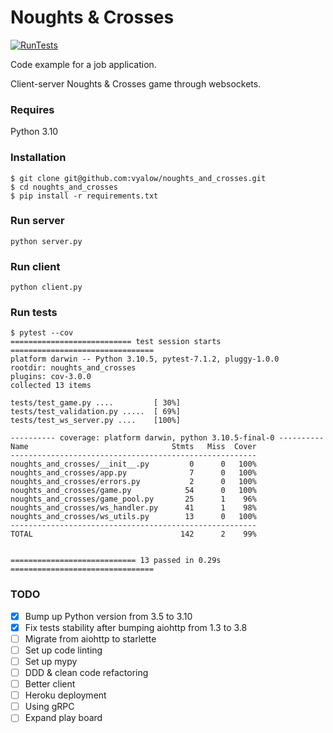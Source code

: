 # Noughts & Crosses

[![RunTests](https://github.com/vyalovvldmr/noughts_and_crosses/actions/workflows/run_tests.yml/badge.svg)](https://github.com/vyalovvldmr/noughts_and_crosses/actions/workflows/run_tests.yml)

Code example for a job application.

Client-server Noughts & Crosses game through websockets.

### Requires

Python 3.10

### Installation

```
$ git clone git@github.com:vyalow/noughts_and_crosses.git
$ cd noughts_and_crosses
$ pip install -r requirements.txt
```

### Run server

`python server.py`

### Run client

`python client.py`

### Run tests

```
$ pytest --cov
=========================== test session starts ================================
platform darwin -- Python 3.10.5, pytest-7.1.2, pluggy-1.0.0
rootdir: noughts_and_crosses
plugins: cov-3.0.0
collected 13 items                    

tests/test_game.py ....         [ 30%]
tests/test_validation.py .....  [ 69%]
tests/test_ws_server.py ....    [100%]

---------- coverage: platform darwin, python 3.10.5-final-0 ----------
Name                                Stmts   Miss  Cover
-------------------------------------------------------
noughts_and_crosses/__init__.py         0      0   100%
noughts_and_crosses/app.py              7      0   100%
noughts_and_crosses/errors.py           2      0   100%
noughts_and_crosses/game.py            54      0   100%
noughts_and_crosses/game_pool.py       25      1    96%
noughts_and_crosses/ws_handler.py      41      1    98%
noughts_and_crosses/ws_utils.py        13      0   100%
-------------------------------------------------------
TOTAL                                 142      2    99%


============================ 13 passed in 0.29s ================================
```

### TODO

- [x] Bump up Python version from 3.5 to 3.10
- [x] Fix tests stability after bumping aiohttp from 1.3 to 3.8
- [ ] Migrate from aiohttp to starlette
- [ ] Set up code linting
- [ ] Set up mypy
- [ ] DDD & clean code refactoring
- [ ] Better client
- [ ] Heroku deployment
- [ ] Using gRPC
- [ ] Expand play board

